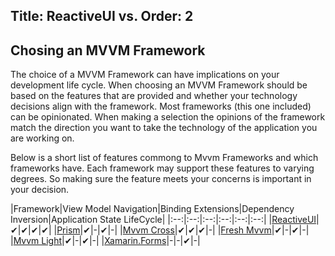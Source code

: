 Title: ReactiveUI vs.
Order: 2
---

## Chosing an MVVM Framework

The choice of a MVVM Framework can have implications on your development life cycle.  When choosing an MVVM Framework should be based on the features that are provided and whether your technology decisions align with the framework.  Most frameworks (this one included) can be opinionated.  When making a selection the opinions of the framework match the direction you want to take the technology of the application you are working on.

Below is a short list of features commong to Mvvm Frameworks and which frameworks have.  Each framework may support these features to varying degrees.  So making sure the feature meets your concerns is important in your decision.

|Framework|View Model Navigation|Binding Extensions|Dependency Inversion|Application State LifeCycle|
|:--:|:--:|:--:|:--:|:--:|:--:|
|[ReactiveUI](./)|&#x2714;|&#x2714;|&#x2714;|&#x2714;|
|[Prism](./prism)|&#x2714;|-|&#x2714;|-|
|[Mvvm Cross](./mvvmcross)|&#x2714;|&#x2714;|&#x2714;|-|
|[Fresh Mvvm](./freshmvvm)|&#x2714;|-|&#x2714;|-|
|[Mvvm Light](./mvvmlight)|&#x2714;|-|&#x2714;|-|
|[Xamarin.Forms](./xamarin-forms)|-|-|&#x2714;|-|

